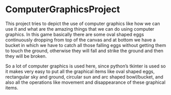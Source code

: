 # ComputerGraphicsProject
This project tries to depict the use of computer graphics like how we can use it and what are the amazing things that we can do using computer graphics.
In this game basically there are some oval shaped eggs continuously dropping from top of the canvas and at bottom we have a bucket in which we have to catch all those falling eggs without getting them to touch the ground, otherwise they will fall and strike the ground and then they will be broken.

So a lot of computer graphics is used here, since python’s tkinter is used so it makes very easy to put all the graphical items like oval shaped eggs, rectangular sky and ground, circular sun and arc shaped bowl/bucket, and also all the operations like movement and disappearance of these graphical items.
